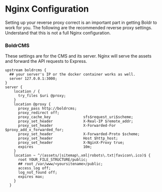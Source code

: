 # Nginx Configuration

Setting up your reverse proxy correct is an important part in getting Boldr to work for you. The following are the recommended reverse proxy settings. Understand that this is not a full Nginx configuration.

### BoldrCMS
These settings are for the CMS and its server. Nginx will serve the assets and forward the API requests to Express.

```nginx
upstream boldrcms {
  ## your server's IP or the docker container works as well.
  server 127.0.0.1:3000;
}
server {
    location / {
      try_files $uri @proxy;
    }
    location @proxy {
      proxy_pass http://boldrcms;
      proxy_redirect off;
      proxy_cache_key               sfs$request_uri$scheme;
      proxy_set_header              X-Real-IP $remote_addr;
      proxy_set_header              X-Forwarded-For $proxy_add_x_forwarded_for;
      proxy_set_header              X-Forwarded-Proto $scheme;
      proxy_set_header              Host $http_host;
      proxy_set_header              X-NginX-Proxy true;
      expires                       10m;
    }
    location ~ ^/(assets/|sitemap\.xml|robots\.txt|favicon\.ico)$ {
      root YOUR_FILE_STRUCTURE/public;
      ## root /var/www/<yoursitename>/public;
      access_log off;
      log_not_found off;
      expires max;
    }
  }
  ```
